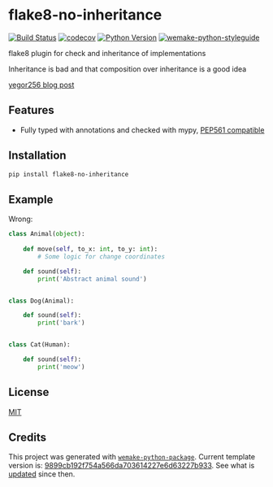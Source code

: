 # flake8-no-inheritance

[![Build Status](https://github.com/blablatdinov/flake8-no-inheritance/workflows/test/badge.svg?branch=master&event=push)](https://github.com/blablatdinov/flake8-no-inheritance/actions?query=workflow%3Atest)
[![codecov](https://codecov.io/gh/blablatdinov/flake8-no-inheritance/branch/master/graph/badge.svg)](https://codecov.io/gh/blablatdinov/flake8-no-inheritance)
[![Python Version](https://img.shields.io/pypi/pyversions/flake8-no-inheritance.svg)](https://pypi.org/project/flake8-no-inheritance/)
[![wemake-python-styleguide](https://img.shields.io/badge/style-wemake-000000.svg)](https://github.com/wemake-services/wemake-python-styleguide)

flake8 plugin for check and inheritance of implementations

Inheritance is bad and that composition over inheritance is a good idea

[yegor256 blog post](https://www.yegor256.com/2016/09/13/inheritance-is-procedural.html)

## Features

- Fully typed with annotations and checked with mypy, [PEP561 compatible](https://www.python.org/dev/peps/pep-0561/)


## Installation

```bash
pip install flake8-no-inheritance
```


## Example

Wrong:

```python
class Animal(object):
    
    def move(self, to_x: int, to_y: int):
        # Some logic for change coordinates

    def sound(self):
        print('Abstract animal sound')


class Dog(Animal):

    def sound(self):
        print('bark')


class Cat(Human):

    def sound(self):
        print('meow')
```

## License

[MIT](https://github.com/blablatdinov/flake8-no-inheritance/blob/master/LICENSE)


## Credits

This project was generated with [`wemake-python-package`](https://github.com/wemake-services/wemake-python-package). Current template version is: [9899cb192f754a566da703614227e6d63227b933](https://github.com/wemake-services/wemake-python-package/tree/9899cb192f754a566da703614227e6d63227b933). See what is [updated](https://github.com/wemake-services/wemake-python-package/compare/9899cb192f754a566da703614227e6d63227b933...master) since then.
